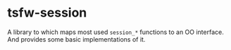 tsfw-session
============

A library to which maps most used `session_*` functions to an OO interface. And provides some basic implementations of it.
